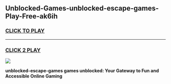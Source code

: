 
## Unblocked-Games-unblocked-escape-games-Play-Free-ak6ih
<h3>
<a href="https://premium76.site?title=unblocked-escape-games&ref=22A">CLICK TO PLAY</a></h3>
<hr>

<h3>
<a href="https://premium76.site?title=unblocked-escape-games&ref=22A">CLICK 2 PLAY</a>
  
</h3>

<a href="https://premium76.site?title=unblocked-escape-games&ref=22A"><img src="https://clearcache.store/games.png"></a>


**unblocked-escape-games games unblocked: Your Gateway to Fun and Accessible Online Gaming**
